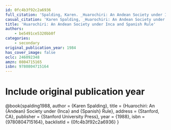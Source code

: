 ```yaml
---
id: 0fc4b3f92c2a6936
full_citation: 'Spalding, Karen. _Huarochiri: An Andean Society under Inca and Spanish Rule_. Stanford, CA: Stanford University Press, 1988.'
casual_citation: 'Karen Spalding, _Huarochiri: An Andean Society under Inca and Spanish Rule_ (1988 [1984]).'
title: 'Huarochiri: An Andean Society under Inca and Spanish Rule'
authors:
    - be5491ce5320bb0f
categories:
    - secondary
original_publication_year: 1984
has_cover_image: false
oclc: 246092348
amzn: 0804715165
isbn: 9780804715164
---
```


# Include original publication year
@book{spalding1988,
  author = {Karen Spalding},
  title = {Huarochiri: An {Andean} Society under {Inca} and {Spanish} Rule},
  address = {Stanford, CA},
  publisher = {Stanford University Press},
  year = {1988},
  isbn = {9780804715164},
  backlistId = {0fc4b3f92c2a6936}
}
